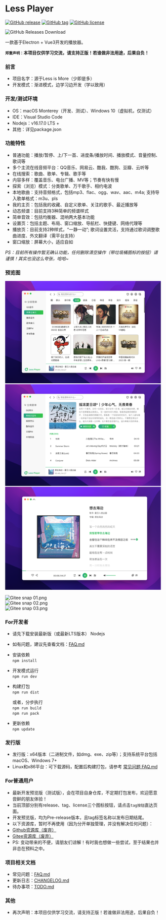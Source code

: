 # Less Player  
  
[![GitHub release](https://img.shields.io/github/release/GeekLee2012/Less-Player-Desktop)](https://github.com/GeekLee2012/Less-Player-Desktop/releases)
[![GitHub tag](https://img.shields.io/github/tag/GeekLee2012/Less-Player-Desktop)](https://github.com/GeekLee2012/Less-Player-Desktop/releases)
[![GitHub license](https://img.shields.io/github/license/GeekLee2012/Less-Player-Desktop)](https://github.com/GeekLee2012/Less-Player-Desktop/blob/main/LICENSE)  

![GitHub Releases Download](https://img.shields.io/github/downloads/GeekLee2012/Less-Player-Desktop/total)
<!--[![Percentage of issues still open](http://isitmaintained.com/badge/open/GeekLee2012/Less-Player-Desktop.svg)](http://isitmaintained.com/project/GeekLee2012/Less-Player-Desktop "Percentage of issues still open")
-->

一款基于Electron + Vue3开发的播放器。

<b>`郑重声明：`本项目仅供学习交流，请支持正版！若谁做非法用途，后果自负！</b>   
  
### 前言  
* 项目名字：源于Less is More（少即是多）
* 开发模式：渐进模式，边学习边开发（学以致用）  
  
### 开发/测试环境
* OS：macOS Monterey（开发、测试）、Windows 10（虚拟机，仅测试）  
* IDE：Visual Studio Code
* Nodejs：v16.17.0 LTS +  
* 其他：详见package.json  
  
### 功能特性
* 普通功能：播放/暂停、上/下一首、进度条/播放时间、播放模式、音量控制、歌词等   
* 多个主流在线音频平台：QQ音乐、网易云、酷我、酷狗、豆瓣、云听等  
* 在线搜索：歌曲、歌单、专辑、歌手等  
* 内容多样：覆盖音乐、电台广播、MV等；节奏有快有慢  
* 探索（浏览）模式：分类歌单、万千歌手、相约电波  
* 本地歌曲：支持音频格式，包括mp3、flac、ogg、wav、aac、m4a; 支持导入歌单格式：m3u、pls  
* 我的主页：包括我的收藏、自定义歌单、关注的歌手、最近播放等  
* 动态频谱：目前支持3种简单的频谱样式  
* 简单音效：包括均衡器、混响两大基本功能  
* 设置页：包括主题、布局、窗口缩放、导航栏、快捷键、网络代理等  
* 播放页：目前支持2种样式，“一静一动”; 歌词设置灵活，支持通过歌词调整歌曲进度、外文翻译（需平台支持） 
* 窗口缩放：屏幕大小，适应自如  
  
*PS：目前所有操作暂无确认功能，任何删除清空操作（带垃圾桶图标的按钮）请谨慎！其实也没这么夸张，哈哈~*  
  
### 预览图  
![Github snap 11.png](https://github.com/GeekLee2012/Less-Player/blob/main/snapshot/snap%2011.png)  
![Github snap 12.png](https://github.com/GeekLee2012/Less-Player/blob/main/snapshot/snap%2012.png)  
![Github snap 13.png](https://github.com/GeekLee2012/Less-Player/blob/main/snapshot/snap%2013.png)  
  
![Gitee snap 01.png](https://gitee.com/rive08/resources/raw/master/less-player-desktop/temp/snap%2001.png)  
![Gitee snap 02.png](https://gitee.com/rive08/resources/raw/master/less-player-desktop/temp/snap%2002.png)  
![Gitee snap 03.png](https://gitee.com/rive08/resources/raw/master/less-player-desktop/temp/snap%2003.png)  
   
### For开发者  
* 请先下载安装最新版（或最新LTS版本） Nodejs  

* 如有问题，建议先查看文档：[FAQ.md](FAQ.md) 
  
* 安装依赖  
  `npm install`
  
* 开发模式运行  
  `npm run dev`
  
* 构建打包  
  `npm run dist`  
      
  或者，分步执行  
  `npm run build`  
  `npm run pack`  
  
* 更新依赖  
  `npm update`
  
### 发行版  
* 发行版：x64版本（二进制文件，如dmg、exe、zip等）；支持系统平台包括macOS、Windows 7+  
* Linux和x86平台：可下载源码，配置后构建打包，请参考 [常见问题 FAQ.md](FAQ.md)

### For普通用户
* 最新开发预览版（测试版），会在项目自身仓库，不定期打包发布，欢迎愿意尝鲜的朋友体验！
* 当前顶部分别有release、tag、license三个图标按钮，请点击`tag按钮`直达页面。
* 开发预览版，均为Pre-release版本，且tag标签名称以发布日期结尾。
* 以下资源库，暂时不再使用（因为分开单独管理，并没有解决任何问题）：
* [Github资源库（废弃）](https://github.com/GeekLee2012/Resources/releases/)  
* [Gitee资源库（废弃）](https://gitee.com/rive08/resources/releases/)  
* PS: 变动带来的不便，请朋友们谅解！有时我也想做一些尝试，至于结果也并非总在预料之中。 
  
### 项目相关文档
* 常见问题：[FAQ.md](FAQ.md)  
* 更新日志：[CHANGELOG.md](CHANGELOG.md) 
* 待办事项：[TODO.md](TODO.md)  
  
### 其他  
* 再次声明：本项目仅供学习交流，请支持正版！若谁做非法用途，后果自负！